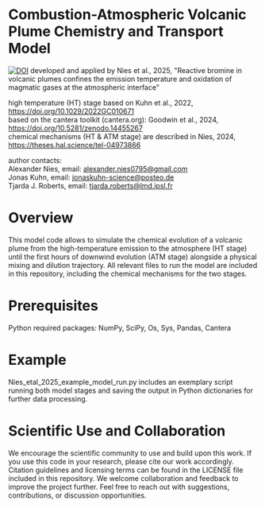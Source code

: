 # Combustion-Atmospheric Volcanic Plume Chemistry and Transport Model
[![DOI](https://zenodo.org/badge/DOI/10.5281/zenodo.15068003.svg)](https://doi.org/10.5281/zenodo.15068003)
developed and applied by Nies et al., 2025, "Reactive bromine in volcanic plumes confines the emission temperature and oxidation of magmatic gases at the atmospheric interface" 

high temperature (HT) stage based on Kuhn et al., 2022, https://doi.org/10.1029/2022GC010671  
based on the cantera toolkit (cantera.org): Goodwin et al., 2024, https://doi.org/10.5281/zenodo.14455267  
chemical mechanisms (HT & ATM stage) are described in Nies, 2024, https://theses.hal.science/tel-04973866  

author contacts:  
Alexander Nies, email: alexander.nies0795@gmail.com   
Jonas Kuhn, email: jonaskuhn-science@posteo.de  
Tjarda J. Roberts, email: tjarda.roberts@lmd.ipsl.fr

# Overview
This model code allows to simulate the chemical evolution of a volcanic plume from the high-temperature emission to the atmosphere (HT stage)
until the first hours of downwind evolution (ATM stage) alongside a physical mixing and dilution trajectory. All relevant files to run the model
are included in this repository, including the chemical mechanisms for the two stages.

# Prerequisites
Python
required packages: NumPy, SciPy, Os, Sys, Pandas, Cantera

# Example
Nies_etal_2025_example_model_run.py includes an exemplary script running both model stages and saving the output in Python dictionaries for further data processing.

# Scientific Use and Collaboration
We encourage the scientific community to use and build upon this work. If you use this code in your research, please cite our work accordingly.
Citation guidelines and licensing terms can be found in the LICENSE file included in this repository.
We welcome collaboration and feedback to improve the project further. Feel free to reach out with suggestions, contributions, or discussion opportunities.

